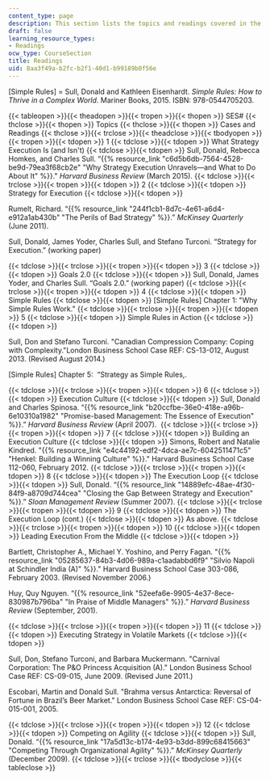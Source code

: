 ```yaml
---
content_type: page
description: This section lists the topics and readings covered in the course.
draft: false
learning_resource_types:
- Readings
ocw_type: CourseSection
title: Readings
uid: 8aa3f49a-b2fc-b2f1-40d1-b99189b0f56e
---
```

\[Simple Rules\] = Sull, Donald and Kathleen Eisenhardt. _Simple Rules: How to Thrive in a Complex World_. Mariner Books, 2015. ISBN: 978-0544705203.

{{< tableopen >}}{{< theadopen >}}{{< tropen >}}{{< thopen >}}
SES#
{{< thclose >}}{{< thopen >}}
Topics
{{< thclose >}}{{< thopen >}}
Cases and Readings
{{< thclose >}}{{< trclose >}}{{< theadclose >}}{{< tbodyopen >}}{{< tropen >}}{{< tdopen >}}
1
{{< tdclose >}}{{< tdopen >}}
What Strategy Execution Is (and Isn't)
{{< tdclose >}}{{< tdopen >}}
Sull, Donald, Rebecca Homkes, and Charles Sull. “{{% resource_link "c6d5b6db-7564-4528-be9d-79ea3f68cb2e" "Why Strategy Execution Unravels—and What to Do About It" %}}." _Harvard Business Review_ (March 2015).
{{< tdclose >}}{{< trclose >}}{{< tropen >}}{{< tdopen >}}
2
{{< tdclose >}}{{< tdopen >}}
Strategy for Execution
{{< tdclose >}}{{< tdopen >}}

Rumelt, Richard. “{{% resource_link "244f1cb1-8d7c-4e61-a6d4-e912a1ab430b" "The Perils of Bad Strategy" %}}.” _McKinsey Quarterly_ (June 2011).

Sull, Donald, James Yoder, Charles Sull, and Stefano Turconi. “Strategy for Execution.” (working paper)

{{< tdclose >}}{{< trclose >}}{{< tropen >}}{{< tdopen >}}
3
{{< tdclose >}}{{< tdopen >}}
Goals 2.0
{{< tdclose >}}{{< tdopen >}}
Sull, Donald, James Yoder, and Charles Sull. “Goals 2.0.” (working paper)
{{< tdclose >}}{{< trclose >}}{{< tropen >}}{{< tdopen >}}
4
{{< tdclose >}}{{< tdopen >}}
Simple Rules
{{< tdclose >}}{{< tdopen >}}
\[Simple Rules\] Chapter 1: "Why Simple Rules Work."
{{< tdclose >}}{{< trclose >}}{{< tropen >}}{{< tdopen >}}
5
{{< tdclose >}}{{< tdopen >}}
Simple Rules in Action
{{< tdclose >}}{{< tdopen >}}

Sull, Don and Stefano Turconi. "Canadian Compression Company: Coping with Complexity."London Business School Case REF: CS-13-012, August 2013. (Revised August 2014.)

\[Simple Rules\] Chapter 5:  “Strategy as Simple Rules,.

{{< tdclose >}}{{< trclose >}}{{< tropen >}}{{< tdopen >}}
6
{{< tdclose >}}{{< tdopen >}}
Execution Culture
{{< tdclose >}}{{< tdopen >}}
Sull, Donald and Charles Spinosa. “{{% resource_link "b20ccfbe-36e0-418e-a96b-6e10310a1982" "Promise-based Management: The Essence of Execution" %}}.” _Harvard Business Review_ (April 2007). 
{{< tdclose >}}{{< trclose >}}{{< tropen >}}{{< tdopen >}}
7
{{< tdclose >}}{{< tdopen >}}
Building an Execution Culture
{{< tdclose >}}{{< tdopen >}}
Simons, Robert and Natalie Kindred. "{{% resource_link "e4c44192-edf2-4dca-ae7c-6042511471c5" "Henkel: Building a Winning Culture" %}}." Harvard Business School Case 112-060, February 2012.
{{< tdclose >}}{{< trclose >}}{{< tropen >}}{{< tdopen >}}
8
{{< tdclose >}}{{< tdopen >}}
The Execution Loop
{{< tdclose >}}{{< tdopen >}}
Sull, Donald. “{{% resource_link "14889efc-48ae-4f30-84f9-a8709d744cea" "Closing the Gap Between Strategy and Execution" %}}.” _Sloan Management Review_ (Summer 2007).
{{< tdclose >}}{{< trclose >}}{{< tropen >}}{{< tdopen >}}
9
{{< tdclose >}}{{< tdopen >}}
The Execution Loop (cont.)
{{< tdclose >}}{{< tdopen >}}
As above.
{{< tdclose >}}{{< trclose >}}{{< tropen >}}{{< tdopen >}}
10
{{< tdclose >}}{{< tdopen >}}
Leading Execution From the Middle
{{< tdclose >}}{{< tdopen >}}

Bartlett, Christopher A., Michael Y. Yoshino, and Perry Fagan. "{{% resource_link "05285637-84b3-4d06-989a-c1aadabbd6f9" "Silvio Napoli at Schindler India (A)" %}}." Harvard Business School Case 303-086, February 2003. (Revised November 2006.)

Huy, Quy Nguyen. “{{% resource_link "52eefa6e-9905-4e37-8ece-830987b796ba" "In Praise of Middle Managers" %}}.” _Harvard Business Review_ (September, 2001).

{{< tdclose >}}{{< trclose >}}{{< tropen >}}{{< tdopen >}}
11
{{< tdclose >}}{{< tdopen >}}
Executing Strategy in Volatile Markets
{{< tdclose >}}{{< tdopen >}}

Sull, Don, Stefano Turconi, and Barbara Muckermann. "Carnival Corporation: The P&O Princess Acquisition (A)." London Business School Case REF: CS-09-015, June 2009. (Revised June 2011.)

Escobari, Martin and Donald Sull. "Brahma versus Antarctica: Reversal of Fortune in Brazil’s Beer Market." London Business School Case REF: CS-04-015-001, 2005. 

{{< tdclose >}}{{< trclose >}}{{< tropen >}}{{< tdopen >}}
12
{{< tdclose >}}{{< tdopen >}}
Competing on Agility
{{< tdclose >}}{{< tdopen >}}
Sull, Donald. “{{% resource_link "17a5d13c-b174-4e93-b3dd-899c68415663" "Competing Through Organizational Agility" %}}.” _McKinsey Quarterly_ (December 2009).
{{< tdclose >}}{{< trclose >}}{{< tbodyclose >}}{{< tableclose >}}
